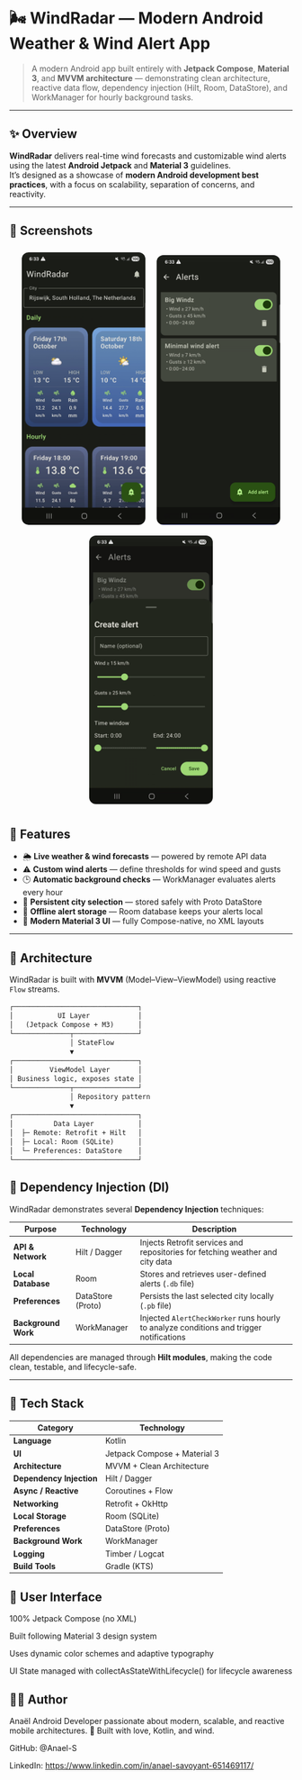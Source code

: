 # 🌬️ WindRadar — Modern Android Weather & Wind Alert App

> A modern Android app built entirely with **Jetpack Compose**, **Material 3**, and **MVVM architecture** — demonstrating clean architecture, reactive data flow, dependency injection (Hilt, Room, DataStore), and WorkManager for hourly background tasks.

---

## ✨ Overview

**WindRadar** delivers real-time wind forecasts and customizable wind alerts using the latest **Android Jetpack** and **Material 3** guidelines.  
It’s designed as a showcase of **modern Android development best practices**, with a focus on scalability, separation of concerns, and reactivity.

---

## 📱 Screenshots

<p align="center">
  <img src="screenshots/weather_screen.png" width="220" alt="Weather screen" style="margin: 8px; border-radius: 12px;"/>
  <img src="screenshots/alert_screen.png" width="220" alt="Alert list screen" style="margin: 8px; border-radius: 12px;"/>
  <img src="screenshots/create_alert_screen.png" width="220" alt="Create alert screen" style="margin: 8px; border-radius: 12px;"/>
</p>

## 🎯 Features

- 🌦️ **Live weather & wind forecasts** — powered by remote API data
- ⚠️ **Custom wind alerts** — define thresholds for wind speed and gusts
- 🕒 **Automatic background checks** — WorkManager evaluates alerts every hour
- 📍 **Persistent city selection** — stored safely with Proto DataStore
- 💾 **Offline alert storage** — Room database keeps your alerts local
- 🎨 **Modern Material 3 UI** — fully Compose-native, no XML layouts

---

## 🧠 Architecture

WindRadar is built with **MVVM** (Model–View–ViewModel) using reactive `Flow` streams.

```text
┌───────────────────────────────┐
│           UI Layer            │
│   (Jetpack Compose + M3)      │
└──────────────┬────────────────┘
               │ StateFlow
               ▼
┌───────────────────────────────┐
│         ViewModel Layer       │
│ Business logic, exposes state │
└──────────────┬────────────────┘
               │ Repository pattern
               ▼
┌───────────────────────────────┐
│          Data Layer           │
│  ├─ Remote: Retrofit + Hilt   │
│  ├─ Local: Room (SQLite)      │
│  └─ Preferences: DataStore    │
└───────────────────────────────┘
```

## 🧩 Dependency Injection (DI)

WindRadar demonstrates several **Dependency Injection** techniques:

| Purpose | Technology | Description                                                                             |
|----------|-------------|-----------------------------------------------------------------------------------------|
| **API & Network** | Hilt / Dagger | Injects Retrofit services and repositories for fetching weather and city data           |
| **Local Database** | Room | Stores and retrieves user-defined alerts  (`.db` file)                                  |
| **Preferences** | DataStore (Proto) | Persists the last selected city locally (`.pb` file)                                    |
| **Background Work** | WorkManager | Injected `AlertCheckWorker` runs hourly to analyze conditions and trigger notifications |

All dependencies are managed through **Hilt modules**, making the code clean, testable, and lifecycle-safe.

---

## 🧰 Tech Stack

| Category | Technology |
|-----------|-------------|
| **Language** | Kotlin |
| **UI** | Jetpack Compose + Material 3 |
| **Architecture** | MVVM + Clean Architecture |
| **Dependency Injection** | Hilt / Dagger |
| **Async / Reactive** | Coroutines + Flow |
| **Networking** | Retrofit + OkHttp |
| **Local Storage** | Room (SQLite) |
| **Preferences** | DataStore (Proto) |
| **Background Work** | WorkManager |
| **Logging** | Timber / Logcat |
| **Build Tools** | Gradle (KTS) |

## 🎨 User Interface

100% Jetpack Compose (no XML)

Built following Material 3 design system

Uses dynamic color schemes and adaptive typography

UI State managed with collectAsStateWithLifecycle() for lifecycle awareness

## 🧑‍💻 Author

Anaël
Android Developer passionate about modern, scalable, and reactive mobile architectures.
📍 Built with love, Kotlin, and wind.

GitHub: @Anael-S

LinkedIn: https://www.linkedin.com/in/anael-savoyant-651469117/